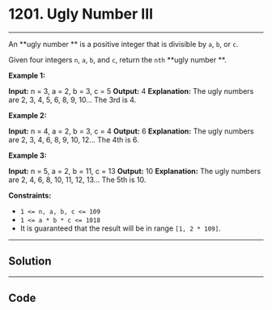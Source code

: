 # 1201. Ugly Number III

---

An **ugly number ** is a positive integer that is divisible by `a`, `b`, or `c`.

Given four integers `n`, `a`, `b`, and `c`, return the `nth` **ugly number **.

 

**Example 1:**


**Input:** n = 3, a = 2, b = 3, c = 5
**Output:** 4
**Explanation:** The ugly numbers are 2, 3, 4, 5, 6, 8, 9, 10... The 3rd is 4.


**Example 2:**


**Input:** n = 4, a = 2, b = 3, c = 4
**Output:** 6
**Explanation:** The ugly numbers are 2, 3, 4, 6, 8, 9, 10, 12... The 4th is 6.


**Example 3:**


**Input:** n = 5, a = 2, b = 11, c = 13
**Output:** 10
**Explanation:** The ugly numbers are 2, 4, 6, 8, 10, 11, 12, 13... The 5th is 10.


 

**Constraints:**

  * `1 <= n, a, b, c <= 109`
  * `1 <= a * b * c <= 1018`
  * It is guaranteed that the result will be in range `[1, 2 * 109]`.

---

## Solution



---

## Code
```python


```